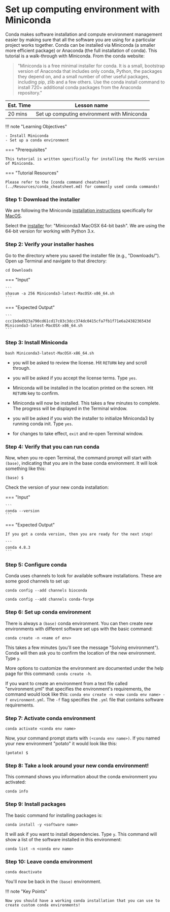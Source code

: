 # Set up computing environment with Miniconda

Conda makes software installation and compute environment management easier by making sure that all the software you are using for a particular project works together. Conda can be installed via Miniconda (a smaller more efficient package) or Anaconda (the full installation of conda). This tutorial is a walk-through with Miniconda. From the conda website:

> "Miniconda is a free minimal installer for conda. It is a small, bootstrap version of Anaconda that includes only conda, Python, the packages they depend on, and a small number of other useful packages, including pip, zlib and a few others. Use the conda install command to install 720+ additional conda packages from the Anaconda repository."

Est. Time | Lesson name                                 |
--------- | ------------------------------------------- |
20 mins   | Set up computing environment with Miniconda |

!!! note "Learning Objectives"

    - Install Miniconda 
    - Set up a conda environment

=== "Prerequisites"

    This tutorial is written specifically for installing the MacOS version of Miniconda. 
    
=== "Tutorial Resources"

    Please refer to the [conda command cheatsheet](../Resources/conda_cheatsheet.md) for commonly used conda commands!


### Step 1: Download the installer
We are following the Miniconda [installation instructions](https://conda.io/projects/conda/en/latest/user-guide/install/index.html) specifically for [MacOS](https://conda.io/projects/conda/en/latest/user-guide/install/macos.html). 

Select the [installer](https://docs.conda.io/en/latest/miniconda.html) for: "Miniconda3 MacOSX 64-bit bash". We are using the 64-bit version for working with Python 3.x. 

### Step 2: Verify your installer hashes

Go to the directory where you saved the installer file (e.g., "Downloads/"). Open up Terminal and navigate to that directory:

```
cd Downloads
```

=== "Input"

    ```
    shasum -a 256 Miniconda3-latest-MacOSX-x86_64.sh
    ```

=== "Expected Output"
    
    ```
    ccc1bded923a790cd61cd17c83c3dcc374dc0415cfa7fb1f71e6a2438236543d  Miniconda3-latest-MacOSX-x86_64.sh
    ```

### Step 3: Install Miniconda

```
bash Miniconda3-latest-MacOSX-x86_64.sh
```

- you will be asked to review the license. Hit `RETURN` key and scroll through.

- you will be asked if you accept the license terms. Type `yes`.

- Miniconda will be installed in the location printed on the screen. Hit `RETURN` key to confirm.

- Miniconda will now be installed. This takes a few minutes to complete. The progress will be displayed in the Terminal window.

- you will be asked if you wish the installer to initialize Miniconda3 by running conda init. Type `yes`.

- for changes to take effect, `exit` and re-open Terminal window.

### Step 4: Verify that you can run conda

Now, when you re-open Terminal, the command prompt will start with `(base)`, indicating that you are in the base conda environment. It will look something like this:

```
(base) $
```

Check the version of your new conda installation:

=== "Input"

    ```
    conda --version
    ```
    
=== "Expected Output"

    If you got a conda version, then you are ready for the next step!
    
    ```
    conda 4.8.3
    ```

### Step 5: Configure conda

Conda uses channels to look for available software installations. These are some good channels to set up:

```
conda config --add channels bioconda
```

```
conda config --add channels conda-forge
```

### Step 6: Set up conda environment

There is always a `(base)` conda environment. You can then create new environments with different software set ups with the basic command:

```
conda create -n <name of env>
```

This takes a few minutes (you'll see the message "Solving environment"). Conda will then ask you to confirm the location of the new environment. Type `y`.

More options to customize the environment are documented under the help page for this command: `conda create -h`.

If you want to create an environment from a text file called "environment.yml" that specifies the environment's requirements, the command would look like this:
`conda env create -n <new conda env name> -f environment.yml`. The `-f` flag specifies the `.yml` file that contains software requirements.

### Step 7: Activate conda environment

```
conda activate <conda env name>
```

Now, your command prompt starts with `(<conda env name>)`. If you named your new environment "potato" it would look like this:

```
(potato) $
```

### Step 8: Take a look around your new conda environment!
This command shows you information about the conda environment you activated:

```
conda info
```

### Step 9: Install packages
The basic command for installing packages is:

```
conda install -y <software name>
```

It will ask if you want to install dependencies. Type `y`. This command will show a list of the software installed in this environment:

```
conda list -n <conda env name>
```

### Step 10: Leave conda environment

```
conda deactivate
```

You'll now be back in the `(base)` environment.

!!! note "Key Points"

    Now you should have a working conda installation that you can use to create custom conda environments!

